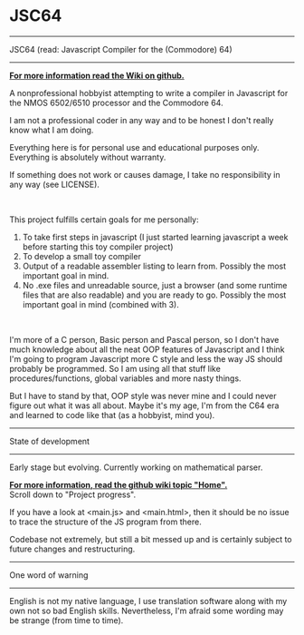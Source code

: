 # JSC64

********************************************************
JSC64 (read: Javascript Compiler for the (Commodore) 64)
********************************************************

**[For more information read the Wiki on github.](https://github.com/puregorill/JSC64/wiki)**

A nonprofessional hobbyist attempting to write a compiler in Javascript for the NMOS 6502/6510 processor and the Commodore 64.

I am not a professional coder in any way and to be honest I don't really know what I am doing.

Everything here is for personal use and educational purposes only. Everything is absolutely without warranty. 

If something does not work or causes damage, I take no responsibility in any way (see LICENSE).

<br />

This project fulfills certain goals for me personally:
  1) To take first steps in javascript (I just started learning javascript a week before starting this toy compiler project)
  2) To develop a small toy compiler
  3) Output of a readable assembler listing to learn from. Possibly the most important goal in mind.
  4) No .exe files and unreadable source, just a browser (and some runtime files that are also readable) and you are ready to go. Possibly the most important goal in mind (combined with 3).

<br />

I'm more of a C person, Basic person and Pascal person, so I don't have much knowledge about all the neat OOP features of Javascript and I think I'm going to program Javascript more C style and less the way JS should probably be programmed. So I am using all that stuff like procedures/functions, global variables and more nasty things.

But I have to stand by that, OOP style was never mine and I could never figure out what it was all about. Maybe it's my age, I'm from the C64 era and learned to code like that (as a hobbyist, mind you).

********************
State of development
********************

Early stage but evolving. Currently working on mathematical parser.

**[For more information, read the github wiki topic "Home".](https://github.com/puregorill/JSC64/wiki)**  
Scroll down to "Project progress".

If you have a look at <main.js> and <main.html>, then it should be no issue to trace the structure of the JS program from there.

Codebase not extremely, but still a bit messed up and is certainly subject to future changes and restructuring.

*******************
One word of warning
*******************

English is not my native language, I use translation software along with my own not so bad English skills. Nevertheless, I'm afraid some wording may be strange (from time to time).

